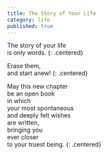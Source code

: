 ```yaml
---
title: The Story of Your Life
category: life
published: true
---
```


The story of your life  
is only words.
{: .centered}

Erase them,  
and start anew!
{: .centered}

May this new chapter  
be an open book  
in which  
your most spontaneous  
and deeply felt wishes  
are written,  
bringing you  
ever closer  
to your truest being.
{: .centered}

